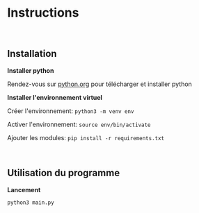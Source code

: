 # Instructions

<br />

## Installation


**Installer python**

Rendez-vous sur [python.org](https://www.python.org/downloads/) pour télécharger et installer python

**Installer l'environnement virtuel**

Créer l'environnement: `python3 -m venv env`

Activer l'environnement: `source env/bin/activate`

Ajouter les modules: `pip install -r requirements.txt`

<br />

## Utilisation du programme


**Lancement**

`python3 main.py`
